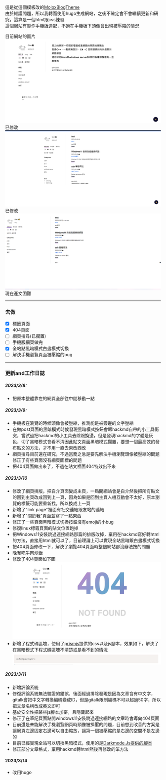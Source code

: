 這是從這個模板改的[MoloxBlogTheme](https://github.com/BaseMax/MoloxBlogTheme)  
由於維護問題，所以我轉而使用hugo生成網站，之後不確定會不會繼續更新和研究，這算是一個html跟css練習  
這個網站有製作手機版適配，不過在手機板下頭像會出現被壓縮的情況   




目前網站的圖片
![網站圖片](./image/demoimg/webmemo3.png)
已修改
![網站圖片](/image/demoimg/webdemo2.png)
已修改
![網站圖片](/image/demoimg/webdemo.png)
現在產文困難

----
### 去做
- [x] 標籤頁面 
- [x] 404頁面
- [ ] 網頁搜尋(已擱置)  
- [ ] 手機版網頁做完
- [x] 全站點黑暗模式白晝模式切換
- [ ] 解決手機瀏覽頁面被壓縮的bug  

------
### 更新and工作日誌

##### 2023/3/8:
* 把原本整體靠左的網頁全部往中間移動一點  
  
##### 2023/3/9:  
* 手機板在瀏覽的時候頭像會被壓縮，推測能是被旁邊的文字壓縮
* 在做post頁面的黑暗模式時候發現黑暗模式按鈕會跟hackmd自帶的小工具衝突，嘗試過把hackmd的小工具去除跟換邊，但是發現hackmd的字體是灰色，切了黑暗模式會看不清因此貼文頁面黑暗模式擱置，要想一個最高效的發布貼文的方法，才不用一直去東改西改  
* 網頁搜尋目前還在研究，不過當務之急是要先解決手機瀏覽頭像被壓縮的問題
修正了有些頁面沒有網頁圖標的問題
* 把404頁面做出來了，不過在貼文裡面404特效出不來
     
   
   
##### 2023/3/10  
* 修改了網頁排版，把自介頁面變成主頁，一點開網站會是自介然後把所有貼文的回到主頁改成回到上一頁，因為如果是回到主頁人機互動會不太好，原本瀏覽的標籤可能要重新找，所以換成上一頁
* 新增了"link page"裡面有社交連結跟友站的連結
* 新增了"關於我"頁面並寫了一點東西
* 修正了一些頁面黑暗模式切換按鈕沒有emoji的小bug
* 修復linux標籤頁面的貼文位置跑掉
* 把Windows11安裝跳過連接網路那篇的排版改掉，棄用在hackmd寫好轉html的方法，直接用html就可以了，目前理論上可以實現全站黑暗跟白晝模式切換
* 把404頁面修改一下，解決了瀏覽404頁面時整個網站都沒辦法按的問題
* 晚餐吃牛肉炒飯
* 修改了404頁面如下圖
![](./image/demoimg/4041.png)
* 新增了程式碼區塊，使用了[prismjs](https://prismjs.com/)提供的css以及js腳本，效果如下，解決了在黑暗模式下程式碼區塊不清楚或是看不到的情況
![](image/demoimg/codeblockview.png)  

##### 2023/3/11
* 新增評論系統
* 修復評論系統無法驗證的錯誤，後面經過排除發現是因為文章含有中文字，gitalk會把中文字轉換編碼變成ID，但是gitalk限制編碼不可以超過50字，所以把文章名稱改成英文即可
* 基於安全性把某些js腳本加密，且隱藏起來  
* 修正了在筆記頁面點開windows11安裝跳過連接網路的文章時會導向404頁面
* 目前還是未能解決手機瀏覽網頁時頭像被擠壓的問題，目前想到改善的方案是讓網頁左邊固定右邊可以自由縮放，讓第一個被壓縮的是右邊的空間不是左邊的
* 目前已經實現全站可以切換黑暗模式，使用的是[Darkmode.Js提供的腳本](https://darkmodejs.learn.uno/)
* 修正部分文章格式，棄用hackmd轉html然後再修改的笨方法
#### 2023/3/14
* 改用hugo




